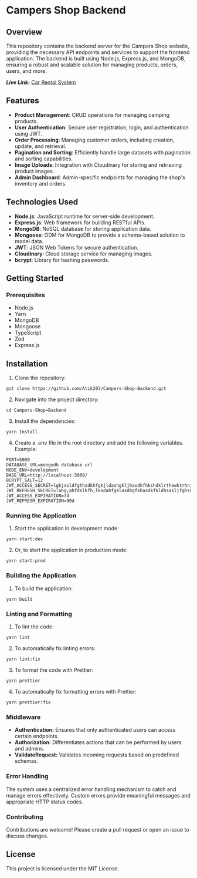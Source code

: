 # Campers Shop Backend

## Overview

This repository contains the backend server for the Campers Shop website, providing the necessary API endpoints and services to support the frontend application. The backend is built using Node.js, Express.js, and MongoDB, ensuring a robust and scalable solution for managing products, orders, users, and more.

**_Live Link:_** [Car Rental System](https://campers-shop-frontend-lac.vercel.app/)

## Features

- **Product Management**: CRUD operations for managing camping products.
- **User Authentication**: Secure user registration, login, and authentication using JWT.
- **Order Processing**: Managing customer orders, including creation, update, and retrieval.
- **Pagination and Sorting**: Efficiently handle large datasets with pagination and sorting capabilities.
- **Image Uploads**: Integration with Cloudinary for storing and retrieving product images.
- **Admin Dashboard**: Admin-specific endpoints for managing the shop's inventory and orders.

## Technologies Used

- **Node.js**: JavaScript runtime for server-side development.
- **Express.js**: Web framework for building RESTful APIs.
- **MongoDB**: NoSQL database for storing application data.
- **Mongoose**: ODM for MongoDB to provide a schema-based solution to model data.
- **JWT**: JSON Web Tokens for secure authentication.
- **Cloudinary**: Cloud storage service for managing images.
- **bcrypt**: Library for hashing passwords.

## Getting Started

### Prerequisites

- Node.js
- Yarn
- MongoDB
- Mongoose
- TypeScript
- Zod
- Express.js

## Installation

1. Clone the repository:

```
git clone https://github.com/Atik203/Campers-Shop-Backend.git

```

2. Navigate into the project directory:

```
cd Campers-Shop=Backend

```

3. Install the dependencies:

```
yarn Install

```

4. Create a .env file in the root directory and add the following variables. Example:

```
PORT=5000
DATABASE_URL=mongodb database url
NODE_ENV=development
BASE_URL=http://localhost:5000/
BCRYPT_SALT=12
JWT_ACCESS_SECRET=lgkjasldfgthsdkhfgkjldashgkljhasdkfhkshdklrthewktrhnjgkalhdfk
JWT_REFRESH_SECRET=lahg;ahfdslkfh;lksdahfgklasdhgfkhasdkfkldhsakljfghsdahgkads
JWT_ACCESS_EXPIRATION=7d
JWT_REFRESH_EXPIRATION=90d

```

### Running the Application

1. Start the application in development mode:

```
yarn start:dev

```

2. Or, to start the application in production mode:

```
yarn start:prod

```

### Building the Application

1. To build the application:

```
yarn build
```

### Linting and Formatting

1. To lint the code:

```
yarn lint

```

2. To automatically fix linting errors:

```
yarn lint:fix

```

3. To format the code with Prettier:

```
yarn prettier

```

4. To automatically fix formatting errors with Prettier:

```
yarn prettier:fix

```

### Middleware

- **Authentication:** Ensures that only authenticated users can access certain endpoints.
- **Authorization:** Differentiates actions that can be performed by users and admins.
- **ValidateRequest:** Validates incoming requests based on predefined schemas.

### Error Handling

The system uses a centralized error handling mechanism to catch and manage errors effectively. Custom errors provide meaningful messages and appropriate HTTP status codes.

### Contributing

Contributions are welcome! Please create a pull request or open an issue to discuss changes.

## License

This project is licensed under the MIT License.
